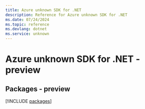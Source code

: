 ```yaml
---
title: Azure unknown SDK for .NET
description: Reference for Azure unknown SDK for .NET
ms.date: 07/24/2024
ms.topic: reference
ms.devlang: dotnet
ms.service: unknown
---
```

# Azure unknown SDK for .NET - preview
## Packages - preview
[!INCLUDE [packages](unknown-index.md)]
